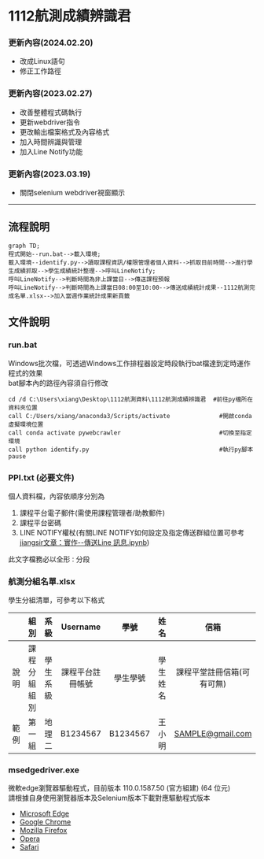 # 1112航測成績辨識君

### 更新內容(2024.02.20)
+ 改成Linux語句
+ 修正工作路徑

### 更新內容(2023.02.27)
+ 改善整體程式碼執行
+ 更新webdriver指令
+ 更改輸出檔案格式及內容格式
+ 加入時間辨識與管理
+ 加入Line Notify功能

### 更新內容(2023.03.19)
+ 關閉selenium webdriver視窗顯示

---
## 流程說明
 ```mermaid
graph TD;
程式開始--run.bat-->載入環境;
載入環境--identify.py-->讀取課程資訊/權限管理者個人資料-->抓取目前時間-->進行學生成績抓取-->學生成績統計整理-->呼叫LineNotify;
呼叫LineNotify-->判斷時間為非上課當日-->傳送課程預報
呼叫LineNotify-->判斷時間為上課當日08:00至10:00-->傳送成績統計成果--1112航測完成名單.xlsx-->加入當週作業統計成果新頁籤
```
## 文件說明
### run.bat
Windows批次檔，可透過Windows工作排程器設定時段執行bat檔達到定時運作程式的效果  
bat腳本內的路徑內容須自行修改
```
cd /d C:\Users\xiang\Desktop\1112航測資料\1112航測成績辨識君  #前往py檔所在資料夾位置
call C:/Users/xiang/anaconda3/Scripts/activate              #開啟conda虛擬環境位置
call conda activate pywebcrawler                            #切換至指定環境
call python identify.py                                     #執行py腳本
pause
```
### PPI.txt **(必要文件)**
個人資料檔，內容依順序分別為
1. 課程平台電子郵件(需使用課程管理者/助教郵件)  
2. 課程平台密碼  
3. LINE NOTIFY權杖(有關LINE NOTIFY如何設定及指定傳送群組位置可參考[jiangsir文章：實作--傳送Line 訊息.ipynb](https://github.com/jiangsir/PythonBasic/blob/master/%E5%AF%A6%E4%BD%9C--%E5%82%B3%E9%80%81Line%20%E8%A8%8A%E6%81%AF.ipynb))  

此文字檔務必以全形`：`分段

### 航測分組名單.xlsx
學生分組清單，可參考以下格式

|| 組別 | 系級 | Username | 學號 | 姓名 | 信箱 |  
|:---:|:---:|:---:|:---:|:---:|:---:|:---:|  
|說明|課程分組組別|學生系級|課程平台註冊帳號|學生學號|學生姓名|課程平堂註冊信箱(可有可無)|
|範例|第一組|地理二|B1234567|B1234567|王小明|SAMPLE@gmail.com|  

### msedgedriver.exe
微軟edge瀏覽器驅動程式，目前版本 110.0.1587.50 (官方組建) (64 位元)  
請根據自身使用瀏覽器版本及Selenium版本下載對應驅動程式版本
+ [Microsoft Edge](https://developer.microsoft.com/en-us/microsoft-edge/tools/webdriver/)
+ [Google Chrome](https://sites.google.com/a/chromium.org/chromedriver/)
+ [Mozilla Firefox](https://firefox-source-docs.mozilla.org/testing/geckodriver/Support.html)
+ [Opera](https://github.com/operasoftware/operachromiumdriver/releases)
+ [Safari](https://developer.apple.com/documentation/webkit/about_webdriver_for_safari)
